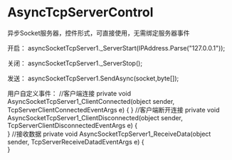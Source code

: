 # AsyncTcpServerControl
异步Socket服务器，控件形式，可直接使用，无需绑定服务器事件

 开启：
 asyncSocketTcpServer1._ServerStart(IPAddress.Parse("127.0.0.1"));
 
 关闭：
 asyncSocketTcpServer1._ServerStop();
 
 发送：
 asyncSocketTcpServer1.SendAsync(socket,byte[]);
 
 用户自定义事件：
        //客户端连接
         private void AsyncSocketTcpServer1_ClientConnected(object sender, TcpServerClientConnectedEventArgs e)
        { 
        }
        //客户端断开连接
        private void AsyncSocketTcpServer1_ClientDisconnected(object sender, TcpServerClientDisconnectedEventArgs e)
        {           
        }
        //接收数据
        private void AsyncSocketTcpServer1_ReceiveData(object sender, TcpServerReceiveDatadEventArgs e)
        {         
        }
